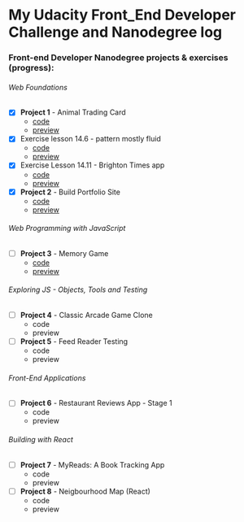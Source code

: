 # My Udacity Front_End Developer Challenge and Nanodegree log

### Front-end Developer Nanodegree projects & exercises (progress):

###### Web Foundations
- [x] **Project 1** - Animal Trading Card
  - [code](https://github.com/AleksCreative/Udacity-Front-End-Nanodegree-projects/tree/master/02_FEND_Nanodegree-2018/Project%2001%20-%20Animal%20Trading%20Card)
  - [preview](https://alekscreative.github.io/Udacity-Front-End-Nanodegree-projects/02_FEND_Nanodegree-2018/Project%2001%20-%20Animal%20Trading%20Card/card.html)
- [x] Exercise lesson 14.6 - pattern mostly fluid
  - [code](https://github.com/AleksCreative/Udacity-Front-End-Nanodegree-projects/tree/master/02_FEND_Nanodegree-2018/exercises/core1_lesson14-6)
  - [preview](https://alekscreative.github.io/Udacity-Front-End-Nanodegree-projects/02_FEND_Nanodegree-2018/exercises/core1_lesson14-6/pattern-mostly-fluid-quiz-blankcss.html)
- [x] Exercise Lesson 14.11 - Brighton Times app
  - [code](https://github.com/AleksCreative/Udacity-Front-End-Nanodegree-projects/tree/master/02_FEND_Nanodegree-2018/exercises/core1_lesson14-11)
  - [preview](https://alekscreative.github.io/Udacity-Front-End-Nanodegree-projects/02_FEND_Nanodegree-2018/exercises/core1_lesson14-11/)
- [x] **Project 2** - Build Portfolio Site
  - [code](https://github.com/AleksCreative/Udacity-Front-End-Nanodegree-projects/tree/master/02_FEND_Nanodegree-2018/Project02%20-%20Portfolio%20Site)
  - [preview](https://alekscreative.github.io/Udacity-Front-End-Nanodegree-projects/02_FEND_Nanodegree-2018/Project02%20-%20Portfolio%20Site/index.html)
###### Web Programming with JavaScript  
- [ ] **Project 3** - Memory Game
  - [code](https://github.com/AleksCreative/Udacity-Front-End-Nanodegree-projects/tree/master/02_FEND_Nanodegree-2018/Project03%20-%20Memory%20Game)
  - [preview](https://alekscreative.github.io/Udacity-Front-End-Nanodegree-projects/02_FEND_Nanodegree-2018/Project03%20-%20Memory%20Game/index.html)
###### Exploring JS - Objects, Tools and Testing  
- [ ] **Project 4** - Classic Arcade Game Clone
  - code
  - preview
- [ ] **Project 5** - Feed Reader Testing
  - code
  - preview  
###### Front-End Applications  
- [ ] **Project 6** - Restaurant Reviews App - Stage 1
  - code
  - preview
###### Building with React  
- [ ] **Project 7** - MyReads: A Book Tracking App
  - code
  - preview  
- [ ] **Project 8** - Neigbourhood Map (React)
  - code
  - preview  
